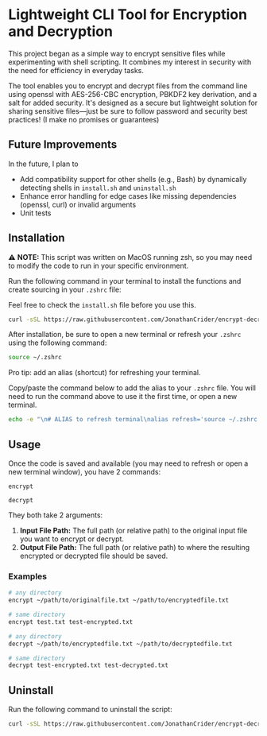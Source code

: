 # Lightweight CLI Tool for Encryption and Decryption

This project began as a simple way to encrypt sensitive files while experimenting with shell scripting. It combines my interest in security with the need for efficiency in everyday tasks.

The tool enables you to encrypt and decrypt files from the command line using openssl with AES-256-CBC encryption, PBKDF2 key derivation, and a salt for added security. It's designed as a secure but lightweight solution for sharing sensitive files—just be sure to follow password and security best practices! (I make no promises or guarantees)

## Future Improvements

In the future, I plan to

- Add compatibility support for other shells (e.g., Bash) by dynamically detecting shells in `install.sh` and `uninstall.sh`
- Enhance error handling for edge cases like missing dependencies (openssl, curl) or invalid arguments
- Unit tests

## Installation

⚠️ **NOTE:** This script was written on MacOS running zsh, so you may need to modify the code to run in your specific environment.

Run the following command in your terminal to install the functions and create sourcing in your `.zshrc` file:

Feel free to check the `install.sh` file before you use this.

```zsh
curl -sSL https://raw.githubusercontent.com/JonathanCrider/encrypt-decrypt/main/install.sh | zsh
```

After installation, be sure to open a new terminal or refresh your `.zshrc` using the following command:

```zsh
source ~/.zshrc
```

Pro tip: add an alias (shortcut) for refreshing your terminal.

Copy/paste the command below to add the alias to your `.zshrc` file. You will need to run the command above to use it the first time, or open a new terminal.

```zsh
echo -e "\n# ALIAS to refresh terminal\nalias refresh='source ~/.zshrc'" >> ~/.zshrc
```

## Usage

Once the code is saved and available (you may need to refresh or open a new terminal window), you have 2 commands:

`encrypt`

`decrypt`

They both take 2 arguments:

  1. **Input File Path:** The full path (or relative path) to the original input file you want to encrypt or decrypt.
  2. **Output File Path:** The full path (or relative path) to where the resulting encrypted or decrypted file should be saved.

### Examples

```bash
# any directory
encrypt ~/path/to/originalfile.txt ~/path/to/encryptedfile.txt

# same directory
encrypt test.txt test-encrypted.txt
```

```bash
# any directory
decrypt ~/path/to/encryptedfile.txt ~/path/to/decryptedfile.txt

# same directory
decrypt test-encrypted.txt test-decrypted.txt
```

## Uninstall

Run the following command to uninstall the script:

```zsh
curl -sSL https://raw.githubusercontent.com/JonathanCrider/encrypt-decrypt/main/uninstall.sh | zsh
```
